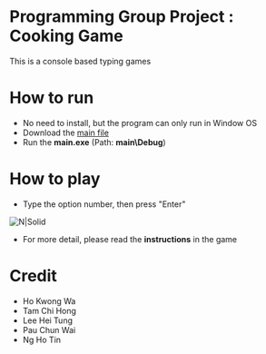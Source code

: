 # Programming Group Project : Cooking Game
This is a console based typing games

# How to run
  - No need to install, but the program can only run in Window OS
  - Download the [main file](https://github.com/OrangeEgg1937/Programming_pj_CookingGame/archive/master.zip)
  - Run the **main.exe** (Path: **main\Debug**)

# How to play
  - Type the option number, then press "Enter"
  
![N|Solid](https://i.imgur.com/C9s1z6n.png)
  - For more detail, please read the **instructions** in the game

# Credit
  - Ho Kwong Wa
  - Tam Chi Hong
  - Lee Hei Tung
  - Pau Chun Wai
  - Ng Ho Tin
